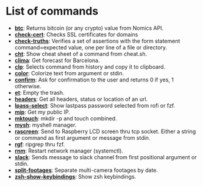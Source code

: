 # List of commands

- **[btc](https://github.com/matiascaniete/myshell/blob/main/scripts/btc)**: Returns bitcoin (or any crypto) value from Nomics API.
- **[check-cert](https://github.com/matiascaniete/myshell/blob/main/scripts/check-cert)**: Checks SSL certificates for domains
- **[check-truths](https://github.com/matiascaniete/myshell/blob/main/scripts/check-truths)**: Verifies a set of assertions with the form statement command=expected value, one per line of a file or directory.
- **[cht](https://github.com/matiascaniete/myshell/blob/main/scripts/cht)**: Show cheat sheet of a command from cheat.sh.
- **[clima](https://github.com/matiascaniete/myshell/blob/main/scripts/clima)**: Get forecast for Barcelona.
- **[clp](https://github.com/matiascaniete/myshell/blob/main/scripts/clp)**: Selects command from history and copy it to clipboard.
- **[color](https://github.com/matiascaniete/myshell/blob/main/scripts/color)**: Colorize text from argument or stdin.
- **[confirm](https://github.com/matiascaniete/myshell/blob/main/scripts/confirm)**: Ask for confirmation to the user and returns 0 if yes, 1 otherwise.
- **[et](https://github.com/matiascaniete/myshell/blob/main/scripts/et)**: Empty the trash.
- **[headers](https://github.com/matiascaniete/myshell/blob/main/scripts/headers)**: Get all headers, status or location of an url.
- **[lpass-select](https://github.com/matiascaniete/myshell/blob/main/scripts/lpass-select)**: Show lastpass password selected from rofi or fzf.
- **[mip](https://github.com/matiascaniete/myshell/blob/main/scripts/mip)**: Get my public IP.
- **[mktouch](https://github.com/matiascaniete/myshell/blob/main/scripts/mktouch)**: mkdir -p and touch combined.
- **[mysh](https://github.com/matiascaniete/myshell/blob/main/scripts/mysh)**: myshell manager.
- **[rascreen](https://github.com/matiascaniete/myshell/blob/main/scripts/rascreen)**: Send to Raspberry LCD screen thru tcp socket. Either a string or command as first argument or message from stdin.
- **[rgf](https://github.com/matiascaniete/myshell/blob/main/scripts/rgf)**: ripgrep thru fzf.
- **[rnm](https://github.com/matiascaniete/myshell/blob/main/scripts/rnm)**: Restart network manager (systemctl).
- **[slack](https://github.com/matiascaniete/myshell/blob/main/scripts/slack)**: Sends message to slack channel from first positional argument or stdin.
- **[split-footages](https://github.com/matiascaniete/myshell/blob/main/scripts/split-footages)**: Separate multi-camera footages by date.
- **[zsh-show-keybindings](https://github.com/matiascaniete/myshell/blob/main/scripts/zsh-show-keybindings)**: Show zsh keybindings.
